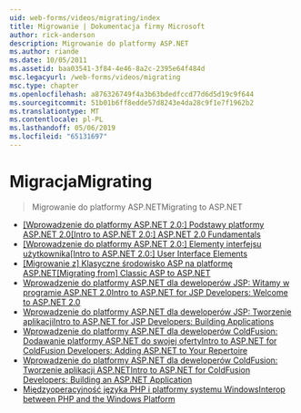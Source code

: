 ```yaml
---
uid: web-forms/videos/migrating/index
title: Migrowanie | Dokumentacja firmy Microsoft
author: rick-anderson
description: Migrowanie do platformy ASP.NET
ms.author: riande
ms.date: 10/05/2011
ms.assetid: baa03541-3f84-4e46-8a2c-2395e64f484d
msc.legacyurl: /web-forms/videos/migrating
msc.type: chapter
ms.openlocfilehash: a876326749f4a3b63bdedfccd77d6d5d19c9f644
ms.sourcegitcommit: 51b01b6ff8edde57d8243e4da28c9f1e7f1962b2
ms.translationtype: MT
ms.contentlocale: pl-PL
ms.lasthandoff: 05/06/2019
ms.locfileid: "65131697"
---
```

# <a name="migrating"></a><span data-ttu-id="90d54-103">Migracja</span><span class="sxs-lookup"><span data-stu-id="90d54-103">Migrating</span></span>

> <span data-ttu-id="90d54-104">Migrowanie do platformy ASP.NET</span><span class="sxs-lookup"><span data-stu-id="90d54-104">Migrating to ASP.NET</span></span>

- <span data-ttu-id="90d54-105">[[Wprowadzenie do platformy ASP.NET 2.0:] Podstawy platformy ASP.NET 2.0](intro-to-aspnet-20-aspnet-20-fundamentals.md)</span><span class="sxs-lookup"><span data-stu-id="90d54-105">[[Intro to ASP.NET 2.0:] ASP.NET 2.0 Fundamentals](intro-to-aspnet-20-aspnet-20-fundamentals.md)</span></span>
- <span data-ttu-id="90d54-106">[[Wprowadzenie do platformy ASP.NET 2.0:] Elementy interfejsu użytkownika](intro-to-aspnet-20-user-interface-elements.md)</span><span class="sxs-lookup"><span data-stu-id="90d54-106">[[Intro to ASP.NET 2.0:] User Interface Elements](intro-to-aspnet-20-user-interface-elements.md)</span></span>
- <span data-ttu-id="90d54-107">[[Migrowanie z] Klasyczne środowisko ASP na platformę ASP.NET](migrating-from-classic-asp-to-aspnet.md)</span><span class="sxs-lookup"><span data-stu-id="90d54-107">[[Migrating from] Classic ASP to ASP.NET](migrating-from-classic-asp-to-aspnet.md)</span></span>
- [<span data-ttu-id="90d54-108">Wprowadzenie do platformy ASP.NET dla deweloperów JSP: Witamy w programie ASP.NET 2.0</span><span class="sxs-lookup"><span data-stu-id="90d54-108">Intro to ASP.NET for JSP Developers: Welcome to ASP.NET 2.0</span></span>](intro-to-aspnet-for-jsp-developers-welcome-to-aspnet-20.md)
- [<span data-ttu-id="90d54-109">Wprowadzenie do platformy ASP.NET dla deweloperów JSP: Tworzenie aplikacji</span><span class="sxs-lookup"><span data-stu-id="90d54-109">Intro to ASP.NET for JSP Developers: Building Applications</span></span>](intro-to-aspnet-for-jsp-developers-building-applications.md)
- [<span data-ttu-id="90d54-110">Wprowadzenie do platformy ASP.NET dla deweloperów ColdFusion: Dodawanie platformy ASP.NET do swojej oferty</span><span class="sxs-lookup"><span data-stu-id="90d54-110">Intro to ASP.NET for ColdFusion Developers: Adding ASP.NET to Your Repertoire</span></span>](intro-to-aspnet-for-coldfusion-developers-adding-aspnet-to-your-repertoire.md)
- [<span data-ttu-id="90d54-111">Wprowadzenie do platformy ASP.NET dla deweloperów ColdFusion: Tworzenie aplikacji ASP.NET</span><span class="sxs-lookup"><span data-stu-id="90d54-111">Intro to ASP.NET for ColdFusion Developers: Building an ASP.NET Application</span></span>](introduction-to-aspnet-for-coldfusion-developers-building-an-aspnet-application.md)
- [<span data-ttu-id="90d54-112">Międzyoperacyjność języka PHP i platformy systemu Windows</span><span class="sxs-lookup"><span data-stu-id="90d54-112">Interop between PHP and the Windows Platform</span></span>](interop-between-php-and-the-windows-platform.md)
